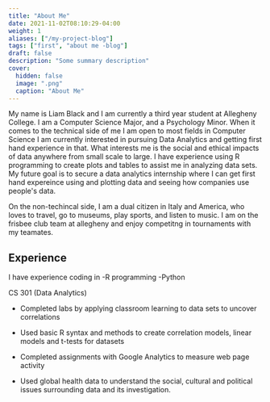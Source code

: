 ```yaml
---
title: "About Me"
date: 2021-11-02T08:10:29-04:00
weight: 1
aliases: ["/my-project-blog"]
tags: ["first", "about me -blog"]
draft: false
description: "Some summary description"
cover:
  hidden: false
  image: ".png"
  caption: "About Me"
---
```


My name is Liam Black and I am currently a third year student at Allegheny College. I am a Computer Science Major, and a Psychology Minor. When it comes to the technical side of me  I am open to most fields in Computer Science I am currently interested in pursuing Data Analytics and getting first hand experience in that. What interests me is the social and ethical impacts of data anywhere from small scale to large. I have experience using R programming to create plots and tables to assist me in analyzing data sets. My future goal is to secure a data analytics internship where I can get first hand expereince using and plotting data and seeing how companies use people's data.

On the non-techincal side, I am a dual citizen in Italy and America, who loves to travel, go to museums, play sports, and listen to music. I am on the frisbee club team at allegheny and enjoy competitng in tournaments with my teamates.

## Experience

I have experience coding in
-R programming
-Python


CS 301 (Data Analytics)
- Completed labs by applying classroom learning to data sets to uncover correlations
- Used basic R syntax and methods to create correlation models, linear models and t-tests for datasets

- Completed assignments with Google Analytics to measure web page activity
- Used global health data to understand the social, cultural and political issues surrounding data and its investigation.


